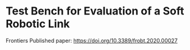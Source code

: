 # Test Bench for Evaluation of a Soft Robotic Link
Frontiers Published paper: https://doi.org/10.3389/frobt.2020.00027
